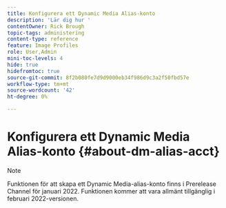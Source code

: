 ```yaml
---
title: Konfigurera ett Dynamic Media Alias-konto
description: 'Lär dig hur '
contentOwner: Rick Brough
topic-tags: administering
content-type: reference
feature: Image Profiles
role: User,Admin
mini-toc-levels: 4
hide: true
hidefromtoc: true
source-git-commit: 8f2b080fe7d9d9000eb34f986d9c3a2f50fbd57e
workflow-type: tm+mt
source-wordcount: '42'
ht-degree: 0%

---
```


# Konfigurera ett Dynamic Media Alias-konto {#about-dm-alias-acct}

>[!NOTE]
>
>Funktionen för att skapa ett Dynamic Media-alias-konto finns i Prerelease Channel för januari 2022. Funktionen kommer att vara allmänt tillgänglig i februari 2022-versionen.